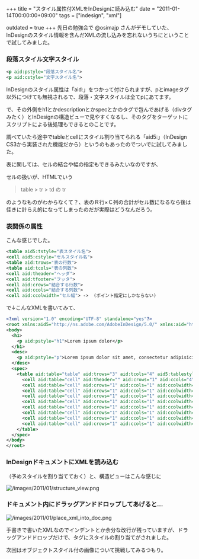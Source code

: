 +++
title = "スタイル属性付XMLをInDesignに読み込む"
date = "2011-01-14T00:00:00+09:00"
tags = ["indesign", "xml"]

outdated = true
+++
先日の勉強会で @osimajp さんがデモしていた、InDesignのスタイル情報を含んだXMLの流し込みを忘れないうちにということで試してみました。

### 段落スタイル文字スタイル

```xml 
<p aid:pstyle="段落スタイル名">
<p aid:cstyle="文字スタイル名">
```

InDesignのスタイル属性は「aid:」をつかって付けられますが、pとimageタグ以外につけても無視されるで、段落・文字スタイルは全てpにあてます。

で、その外側をh1とかdescriptionとかspecとかのタグで包んであげる（divタグみたく）とInDesignの構造ビューで見やすくなるし、そのタグをターゲットにスクリプトによる後処理もできるとのことです。

調べていたら途中でtableとcellにスタイル割り当てられる「aid5:」（InDesign CS3から実装された機能だから）というのもあったのでついでに試してみました。

表に関しては、セルの結合や幅の指定もできるみたいなのですが、

セルの扱いが、HTMLでいう 

> table > tr > td の tr 

のようなものがわからなくて？、表のＲ行×Ｃ列の合計がセル数になるなら後は佳きに計らえ的になってしまったのだが実際はどうなんだろう。

### 表関係の属性

こんな感じでした。

```xml
<table aid5:tstyle="表スタイル名">
<cell aid5:cstyle="セルスタイル名">
<table aid:trows="表の行数">
<table aid:tcols="表の列数">
<cell aid:theader="ヘッダ">
<cell aid:tfooter="フッタ">
<cell aid:crows="結合する行数">
<cell aid:ccols="結合する列数">
<cell aid:ccolwidth="セル幅"> ->  (ポイント指定にしかならない)
```

で↓こんなXMLを書いてみて、


```xml
<?xml version="1.0" encoding="UTF-8" standalone="yes"?>
<root xmlns:aid5="http://ns.adobe.com/AdobeInDesign/5.0/" xmlns:aid="http://ns.adobe.com/AdobeInDesign/4.0/">
<body>
  <h1>
    <p aid:pstyle="h1">Lorem ipsum dolor</p>
  </h1>
  <desc>
    <p aid:pstyle="p">Lorem ipsum dolor sit amet, consectetur adipisicing elit, sed do eiusmod tempor incididunt ut labore et dolore magna aliqua. Ut enim ad minim veniam, quis nostrud exercitation ullamco laboris nisi ut aliquip ex ea commodo consequat. <p aid:cstyle="bold">Duis aute irure dolor in reprehenderit</p> in voluptate velit esse cillum dolore eu fugiat nulla pariatur. Excepteur sint occaecat cupidatat non proident, sunt in culpa qui officia deserunt mollit anim id est laborum.</p>
  </desc>
  <spec>
    <table aid:table="table" aid:trows="3" aid:tcols="4" aid5:tablestyle="tablest1">
      <cell aid:table="cell" aid:theader="" aid:crows="1" aid:ccols="4">Header!!</cell>
      <cell aid:table="cell" aid:crows="1" aid:ccols="1" aid:ccolwidth="80" aid5:cellstyle="cellst1">1</cell>
      <cell aid:table="cell" aid:crows="1" aid:ccols="1" aid:ccolwidth="120" aid5:cellstyle="cellst1">2</cell>
      <cell aid:table="cell" aid:crows="1" aid:ccols="1" aid:ccolwidth="40" aid5:cellstyle="cellst1">3</cell>
      <cell aid:table="cell" aid:crows="1" aid:ccols="1" aid:ccolwidth="180" aid5:cellstyle="cellst1">4</cell>
      <cell aid:table="cell" aid:crows="1" aid:ccols="1" aid:ccolwidth="80" aid5:cellstyle="cellst1">5</cell>
      <cell aid:table="cell" aid:crows="1" aid:ccols="1" aid:ccolwidth="120" aid5:cellstyle="cellst1">6</cell>
      <cell aid:table="cell" aid:crows="1" aid:ccols="1" aid:ccolwidth="40" aid5:cellstyle="cellst1">7</cell>
      <cell aid:table="cell" aid:crows="1" aid:ccols="1" aid:ccolwidth="180" aid5:cellstyle="cellst1">8</cell>
    </table>
  </spec>
</body>
</root>
```

### InDesignドキュメントにXMLを読み込む

（予めスタイルを割り当てておく）と、構造ビューはこんな感じに

![/images/2011/01/structure_view.png](/images/2011/01/structure_view.png)

### ドキュメント内にドラッグアンドドロップしてあげると…

![/images/2011/01/place_xml_into_doc.png](/images/2011/01/place_xml_into_doc.png)

手書きで書いたXMLなのでインデントとか余分な改行が残っていますが、ドラッグアンドドロップだけで、タグにスタイルの割り当てがされました。

次回はオブジェクトスタイル付の画像について挑戦してみるつもり。
